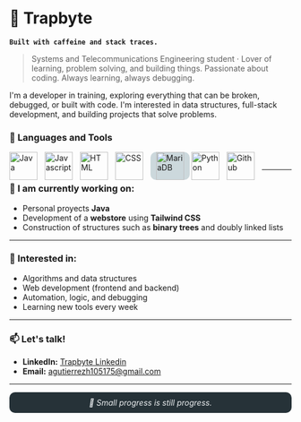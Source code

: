 # 👾 Trapbyte

**`Built with caffeine and stack traces.`**

> Systems and Telecommunications Engineering student · Lover of learning, problem solving, and building things. Passionate about coding. Always learning, always debugging.

I'm a developer in training, exploring everything that can be broken, debugged, or built with code. I'm interested in data structures, full-stack development, and building projects that solve problems.

### 🧰 Languages and Tools
<img align="left" alt="Java" title="Java" width="50px" style="padding-right:10px;" src="https://cdn.jsdelivr.net/gh/devicons/devicon@latest/icons/java/java-original.svg">

<img align="left" alt="Javascript" title="Javascript" width="50px" style="padding-right:10px;" src="https://cdn.jsdelivr.net/gh/devicons/devicon@latest/icons/javascript/javascript-original.svg">

<img align="left" alt="HTML" title="HTML" width="50px" style="padding-right:10px;" src="https://cdn.jsdelivr.net/gh/devicons/devicon@latest/icons/html5/html5-original.svg">

<img align="left" alt="CSS" title="CSS" width="50px" style="padding-right:10px;" src="https://cdn.jsdelivr.net/gh/devicons/devicon@latest/icons/css3/css3-original.svg">

<img align="left" alt="MariaDB" title="MariaDB" width="50px" style="padding-right:10px; padding-left:10px; background-color: #CCD8DC; border-radius: 10px;" src="https://cdn.jsdelivr.net/gh/devicons/devicon@latest/icons/mariadb/mariadb-original.svg">

<img align="left" alt="Python" title="Python" width="50px" style="padding-right:10px;" src="https://cdn.jsdelivr.net/gh/devicons/devicon@latest/icons/python/python-original.svg">

<img align="left" alt="Github" title="Github" width="50px" style="padding-right:10px;" src="https://cdn.jsdelivr.net/gh/devicons/devicon@latest/icons/github/github-original.svg">

<br>

---

### 🚧 I am currently working on:
- Personal proyects **Java**
- Development of a **webstore** using **Tailwind CSS**
- Construction of structures such as **binary trees** and doubly linked lists

---

### 🧠 Interested in:
- Algorithms and data structures
- Web development (frontend and backend)
- Automation, logic, and debugging
- Learning new tools every week

---

### 📫 Let's talk!
- **LinkedIn:** [Trapbyte Linkedin](https://www.linkedin.com/in/gutydev)
- **Email:** [agutierrezh105175@gmail.com](agutierrezh105175@gmail.com)

---

<p align="center" style="background-color: #263238; color: #ECEFF1; padding: 10px; border-radius: 10px;">
  <em>🎯 Small progress is still progress.<br>
</p>

